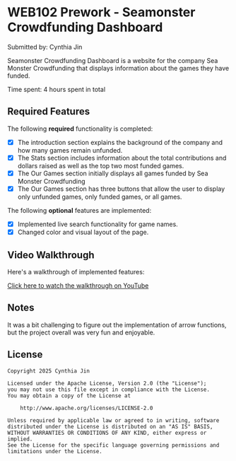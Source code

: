 # WEB102 Prework - Seamonster Crowdfunding Dashboard 

Submitted by: Cynthia Jin 

Seamonster Crowdfunding Dashboard is a website for the company Sea Monster Crowdfunding that displays information about the games they have funded.

Time spent: 4 hours spent in total

## Required Features

The following **required** functionality is completed:

* [x] The introduction section explains the background of the company and how many games remain unfunded.
* [x] The Stats section includes information about the total contributions and dollars raised as well as the top two most funded games.
* [x] The Our Games section initially displays all games funded by Sea Monster Crowdfunding
* [x] The Our Games section has three buttons that allow the user to display only unfunded games, only funded games, or all games.

The following **optional** features are implemented:

* [x] Implemented live search functionality for game names.
* [x] Changed color and visual layout of the page. 

## Video Walkthrough

Here's a walkthrough of implemented features:

[Click here to watch the walkthrough on YouTube](https://youtu.be/y9Q-nnMEKrE)

## Notes

It was a bit challenging to figure out the implementation of arrow functions, but the project overall was very fun and enjoyable. 

## License

    Copyright 2025 Cynthia Jin

    Licensed under the Apache License, Version 2.0 (the "License");
    you may not use this file except in compliance with the License.
    You may obtain a copy of the License at

        http://www.apache.org/licenses/LICENSE-2.0

    Unless required by applicable law or agreed to in writing, software
    distributed under the License is distributed on an "AS IS" BASIS,
    WITHOUT WARRANTIES OR CONDITIONS OF ANY KIND, either express or implied.
    See the License for the specific language governing permissions and
    limitations under the License.
